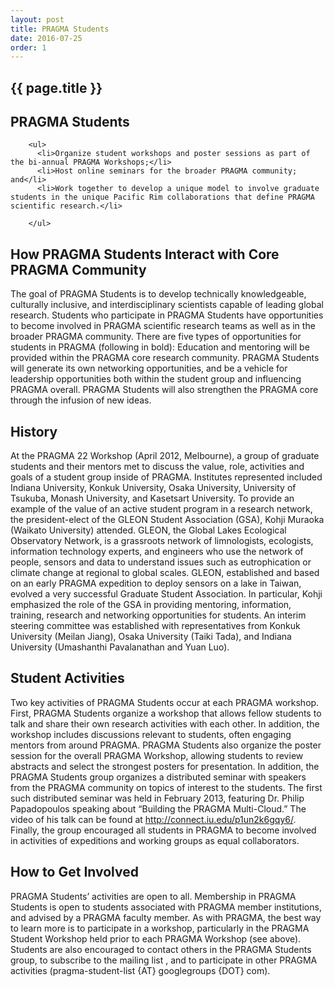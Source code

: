 ```yaml
---
layout: post
title: PRAGMA Students
date: 2016-07-25 
order: 1
---
```


<div class="border">
    <h2>{{ page.title }}</h2>
</div>

<p>

<div class="border">
<h2>PRAGMA Students</h2>
</div>

<p>
     
        <ul>
          <li>Organize student workshops and poster sessions as part of the bi-annual PRAGMA Workshops;</li>
          <li>Host online seminars for the broader PRAGMA community; and</li>
          <li>Work together to develop a unique model to involve graduate students in the unique Pacific Rim collaborations that define PRAGMA scientific research.</li>
         
        </ul>

</p>

<div class="border">
<h2>How PRAGMA Students Interact with Core PRAGMA Community</h2>
</div>

<p>

The goal of PRAGMA Students is to develop technically knowledgeable, culturally inclusive, and interdisciplinary scientists capable of leading global research. Students who participate in PRAGMA Students have opportunities to become involved in PRAGMA scientific research teams as well as in the broader PRAGMA community. There are five types of opportunities for students in PRAGMA (following in bold): Education and mentoring will be provided within the PRAGMA core research community. PRAGMA Students will generate its own networking opportunities, and be a vehicle for leadership opportunities both within the student group and influencing PRAGMA overall. PRAGMA Students will also strengthen the PRAGMA core through the infusion of new ideas.

<div class="border">
<h2>History</h2>
</div>

<p>

At the PRAGMA 22 Workshop (April 2012, Melbourne), a group of graduate students and their mentors met to discuss the value, role, activities and goals of a student group inside of PRAGMA. Institutes represented included Indiana University, Konkuk University, Osaka University, University of Tsukuba, Monash University, and Kasetsart University. To provide an example of the value of an active student program in a research network, the president-elect of the GLEON Student Association (GSA), Kohji Muraoka (Waikato University) attended. GLEON, the Global Lakes Ecological Observatory Network, is a grassroots network of limnologists, ecologists, information technology experts, and engineers who use the network of people, sensors and data to understand issues such as eutrophication or climate change at regional to global scales. GLEON, established and based on an early PRAGMA expedition to deploy sensors on a lake in Taiwan, evolved a very successful Graduate Student Association. In particular, Kohji emphasized the role of the GSA in providing mentoring, information, training, research and networking opportunities for students. An interim steering committee was established with representatives from Konkuk University (Meilan Jiang), Osaka University (Taiki Tada), and Indiana University (Umashanthi Pavalanathan and Yuan Luo).

</p>

<div class="border">
<h2>Student Activities</h2>
</div>

<p>

Two key activities of PRAGMA Students occur at each PRAGMA workshop. First, PRAGMA Students organize a workshop that allows fellow students to talk and share their own research activities with each other. In addition, the workshop includes discussions relevant to students, often engaging mentors from around PRAGMA.
PRAGMA Students also organize the poster session for the overall PRAGMA Workshop, allowing students to review abstracts and select the strongest posters for presentation.
In addition, the PRAGMA Students group organizes a distributed seminar with speakers from the PRAGMA community on topics of interest to the students. The first such distributed seminar was held in February 2013, featuring Dr. Philip Papadopoulos speaking about “Building the PRAGMA Multi-Cloud.” The video of his talk can be found at http://connect.iu.edu/p1un2k6gqy6/.
Finally, the group encouraged all students in PRAGMA to become involved in activities of expeditions and working groups as equal collaborators.

</p>


<div class="border">
<h2>How to Get Involved</h2>
</div>

<p>

PRAGMA Students’ activities are open to all. Membership in PRAGMA Students is open to students associated with PRAGMA member institutions, and advised by a PRAGMA faculty member.
As with PRAGMA, the best way to learn more is to participate in a workshop, particularly in the PRAGMA Student Workshop held prior to each PRAGMA Workshop (see above). Students are also encouraged to contact others in the PRAGMA Students group, to subscribe to the mailing list , and to participate in other PRAGMA activities  (pragma-student-list {AT} googlegroups {DOT} com).

</p>



